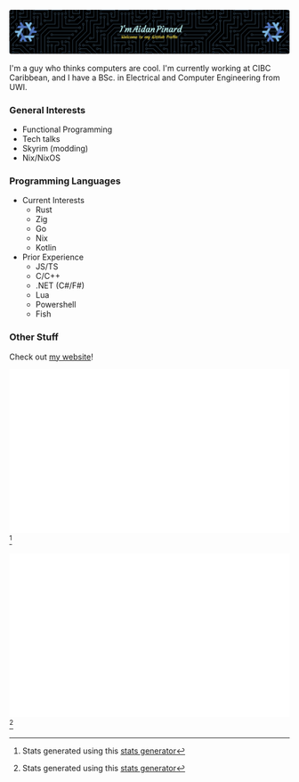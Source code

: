 <p align="center">
  <a href="https://github.com/jeiang">
    <img src="header.png" />
  </a>
</p>

I'm a guy who thinks computers are cool. I'm currently working at CIBC Caribbean, and I have a BSc. in Electrical and Computer Engineering from UWI.

### General Interests
- Functional Programming
- Tech talks
- Skyrim (modding)
- Nix/NixOS

### Programming Languages
- Current Interests
  - Rust
  - Zig
  - Go
  - Nix
  - Kotlin
- Prior Experience
  - JS/TS
  - C/C++
  - .NET (C#/F#)
  - Lua
  - Powershell
  - Fish

### Other Stuff

Check out [my website](https://aidanpinard.co)!

![](https://raw.githubusercontent.com/jeiang/github-stats/master/generated/overview.svg#gh-dark-mode-only)[^1]

![](https://raw.githubusercontent.com/jeiang/github-stats/master/generated/languages.svg#gh-dark-mode-only)[^1]

[^1]: Stats generated using this [stats generator](https://github.com/joiellantero/github-stats)
